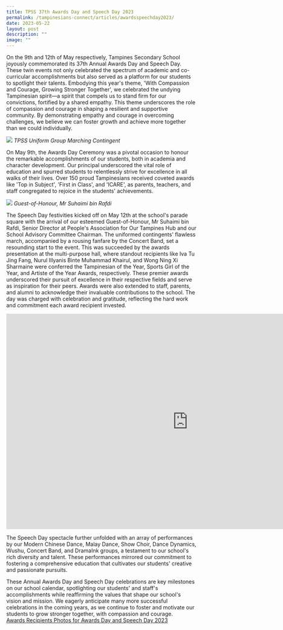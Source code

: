 ```yaml
---
title: TPSS 37th Awards Day and Speech Day 2023
permalink: /tampinesians-connect/articles/awardsspeechday2023/
date: 2023-05-22
layout: post
description: ""
image: ""
---
```

On the 9th and 12th of May respectively, Tampines Secondary School joyously commemorated its 37th Annual Awards Day and Speech Day. These twin events not only celebrated the spectrum of academic and co-curricular accomplishments but also served as a platform for our students to spotlight their talents. Embodying this year's theme, 'With Compassion and Courage, Growing Stronger Together', we celebrated the undying Tampinesian spirit—a spirit that compels us to stand firm for our convictions, fortified by a shared empathy. This theme underscores the role of compassion and courage in shaping a resilient and supportive community. By demonstrating empathy and courage in overcoming challenges, we believe we can foster growth and achieve more together than we could individually.

![](/images/230512_speech_day_parade_0004.jpg)
*TPSS Uniform Group Marching Contingent*


On May 9th, the Awards Day Ceremony was a pivotal occasion to honour the remarkable accomplishments of our students, both in academia and character development. Our principal underscored the vital role of education and spurred students to relentlessly strive for excellence in all walks of their lives. Over 150 proud Tampinesians received coveted awards like 'Top in Subject', 'First in Class', and 'ICARE', as parents, teachers, and staff congregated to rejoice in the students' achievements.

![](/images/230512_speech_day_parade_0034.jpg)
*Guest-of-Honour, Mr Suhaimi bin Rafdi*

The Speech Day festivities kicked off on May 12th at the school's parade square with the arrival of our esteemed Guest-of-Honour, Mr Suhaimi bin Rafdi, Senior Director at People's Association for Our Tampines Hub and our School Advisory Committee Chairman. The uniformed contingents' flawless march, accompanied by a rousing fanfare by the Concert Band, set a resounding start to the event. This was succeeded by the awards presentation at the multi-purpose hall, where standout recipients like Iva Tu Jing Fang, Nurul Illyanis Binte Muhammad Khairul, and Wong Ning Xi Sharmaine were conferred the Tampinesian of the Year, Sports Girl of the Year, and Artiste of the Year Awards, respectively. These premier awards underscored their pursuit of excellence in their respective fields and serve as inspiration for their peers. Awards were also extended to staff, parents, and alumni to acknowledge their invaluable contributions to the school. The day was charged with celebration and gratitude, reflecting the hard work and commitment each award recipient invested.

<iframe src="https://docs.google.com/presentation/d/e/2PACX-1vSGNkzmYn0WOwrGFGDsWZngIsiqOKQ_JU4KYWI4vPIjRQYZiGtGPE6HJp0y6ZUHxi92EkcrccRtDD35/embed?start=true&amp;loop=true&amp;delayms=3000" frameborder="0" width="960" height="569" allowfullscreen="true"></iframe>

The Speech Day spectacle further unfolded with an array of performances by our Modern Chinese Dance, Malay Dance, Show Choir, Dance Dynamics, Wushu, Concert Band, and DramaInk groups, a testament to our school's rich diversity and talent. These performances mirrored our commitment to fostering a comprehensive education that cultivates our students' creative and passionate pursuits.

These Annual Awards Day and Speech Day celebrations are key milestones on our school calendar, spotlighting our students' and staff's accomplishments while reaffirming the values that shape our school's vision and mission. We eagerly anticipate many more successful celebrations in the coming years, as we continue to foster and motivate our students to grow stronger together, with compassion and courage.<br>
[Awards Recipients Photos for Awards Day and Speech Day 2023](https://drive.google.com/drive/folders/1Ig50KnctIJiqFjg39C0Q2uYwQHfu6AmT)